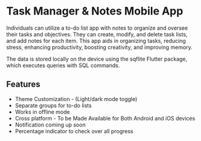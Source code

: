 # Task Manager & Notes Mobile App

Individuals can utilize a to-do list app with notes to organize and oversee their tasks and objectives. They can create, modify, and delete task lists, and add notes for each item. This app aids in organizing tasks, reducing stress, enhancing productivity, boosting creativity, and improving memory.

The data is stored locally on the device using the sqflite Flutter package, which executes queries with SQL commands.

## Features
-  Theme Customization - (Light/dark mode toggle)
-  Separate groups for to-do lists
-  Works in offline mode
-  Cross platform - To be Made Available for Both Android and iOS devices
-  Notification coming up soon
-  Percentage indicator to check over all progress



